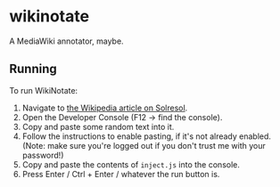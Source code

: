 # wikinotate
A MediaWiki annotator, maybe.

## Running
To run WikiNotate:

 1. Navigate to [the Wikipedia article on Solresol](https://en.wikipedia.org/wiki/Solresol).
 2. Open the Developer Console (F12 → find the console).
 3. Copy and paste some random text into it.
 4. Follow the instructions to enable pasting, if it's not already enabled.  
    (Note: make sure you're logged out if you don't trust me with your password!)
 5. Copy and paste the contents of `inject.js` into the console.
 6. Press Enter / Ctrl + Enter / whatever the run button is.
